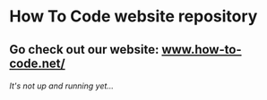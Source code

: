 # How To Code website repository
## Go check out our website: www.how-to-code.net/
###### It's not up and running yet...
